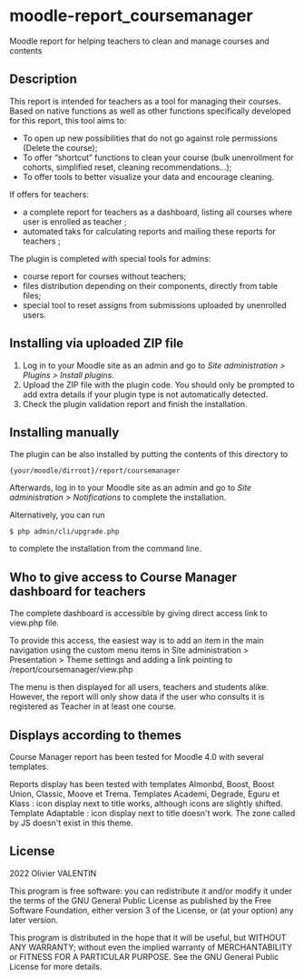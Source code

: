 # moodle-report_coursemanager
Moodle report for helping teachers to clean and manage courses and contents

## Description ##

This report is intended for teachers as a tool for managing their courses. Based on native functions
as well as other functions specifically developed for this report, this tool aims to:
- To open up new possibilities that do not go against role permissions (Delete the course);
- To offer “shortcut” functions to clean your course (bulk unenrollment for cohorts, simplified reset, cleaning recommendations...);
- To offer tools to better visualize your data and encourage cleaning.

If offers for teachers:
- a complete report for teachers as a dashboard, listing all courses where user is enrolled as teacher ;
- automated taks for calculating reports and mailing these reports for teachers ;

The plugin is completed with special tools for admins:
- course report for courses without teachers;
- files distribution depending on their components, directly from table files;
- special tool to reset assigns from submissions uploaded by unenrolled users. 

## Installing via uploaded ZIP file ##

1. Log in to your Moodle site as an admin and go to _Site administration >
   Plugins > Install plugins_.
2. Upload the ZIP file with the plugin code. You should only be prompted to add
   extra details if your plugin type is not automatically detected.
3. Check the plugin validation report and finish the installation.

## Installing manually ##

The plugin can be also installed by putting the contents of this directory to

    {your/moodle/dirroot}/report/coursemanager

Afterwards, log in to your Moodle site as an admin and go to _Site administration >
Notifications_ to complete the installation.

Alternatively, you can run

    $ php admin/cli/upgrade.php

to complete the installation from the command line.

## Who to give access to Course Manager dashboard for teachers ##
The complete dashboard is accessible by giving direct access link to view.php file. 

To provide this access, the easiest way is to add an item in the main navigation using the custom menu items
in Site administration > Presentation > Theme settings and adding a link pointing to /report/coursemanager/view.php

The menu is then displayed for all users, teachers and students alike. However, the report will only show data if
the user who consults it is registered as Teacher in at least one course.

## Displays according to themes ##
Course Manager report has been tested for Moodle 4.0 with several templates.

Reports display has been tested with templates Almonbd, Boost, Boost Union, Classic, Moove et Trema.
Templates Academi, Degrade, Eguru et Klass : icon display next to title works, although icons are slightly shifted.
Template Adaptable : icon display next to title doesn't work. The zone called by JS doesn't exist in this theme.

## License ##

2022 Olivier VALENTIN

This program is free software: you can redistribute it and/or modify it under
the terms of the GNU General Public License as published by the Free Software
Foundation, either version 3 of the License, or (at your option) any later
version.

This program is distributed in the hope that it will be useful, but WITHOUT ANY
WARRANTY; without even the implied warranty of MERCHANTABILITY or FITNESS FOR A
PARTICULAR PURPOSE.  See the GNU General Public License for more details.
